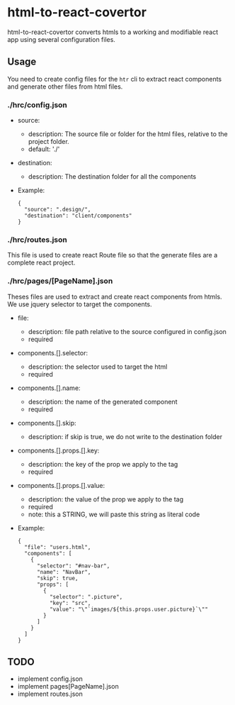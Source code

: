 # html-to-react-covertor

html-to-react-covertor converts htmls to a working and modifiable react app
using several configuration files.

## Usage

You need to create config files for the `htr` cli to extract react components
and generate other files from html files.

### ./hrc/config.json

- source:
  - description: The source file or folder for the html files, relative to the project folder.
  - default: './'
- destination:
  - description: The destination folder for all the components

- Example:
  ```
  {
    "source": ".design/",
    "destination": "client/components"
  }
  ```

### ./hrc/routes.json

This file is used to create react Route file so that the generate files are
a complete react project.

### ./hrc/pages/[PageName].json

Theses files are used to extract and create react components from htmls.
We use jquery selector to target the components.

- file:
  - description: file path relative to the source configured in config.json
  - required
- components.[].selector:
  - description: the selector used to target the html
  - required
- components.[].name:
  - description: the name of the generated component
  - required
- components.[].skip:
  - description: if skip is true, we do not write to the destination folder
- components.[].props.[].key:
  - description: the key of the prop we apply to the tag
  - required
- components.[].props.[].value:
  - description: the value of the prop we apply to the tag
  - required
  - note: this a STRING, we will paste this string as literal code

- Example:
  ```
  {
    "file": "users.html",
    "components": [
      {
        "selector": "#nav-bar",
        "name": "NavBar",
        "skip": true,
        "props": [
          {
            "selector": ".picture",
            "key": "src",
            "value": "\"`images/${this.props.user.picture}`\""
          }
        ]
      }
    ]
  }
  ```

## TODO
- implement config.json
- implement pages[PageName].json
- implement routes.json
